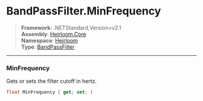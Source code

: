 # BandPassFilter.MinFrequency

> **Framework**: .NETStandard,Version=v2.1  
> **Assembly**: [Heirloom.Core][0]  
> **Namespace**: [Heirloom][0]  
> **Type**: [BandPassFilter][1]  

--------------------------------------------------------------------------------

### MinFrequency

Gets or sets the filter cutoff in hertz.

```cs
float MinFrequency { get; set; }
```

[0]: ..\Heirloom.Core.md
[1]: Heirloom.BandPassFilter.md
